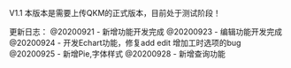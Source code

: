 V1.1
本版本是需要上传QKM的正式版本，目前处于测试阶段！

更新日志：
@20200921 -  新增功能开发完成
@20200923 -  编辑功能开发完成
@20200924 -  开发Echart功能，修复add edit 增加工时选项的bug 
@20200925 -  新增Pie,字体样式
@20200928 -  新增查询功能